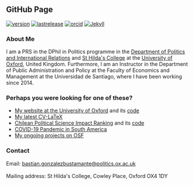 ## GitHub Page

[![version](https://img.shields.io/badge/version-v1.1.3-blue.svg)](https://github.com/bgonzalezbustamante/bgonzalezbustamante.github.io/blob/master/changelog.txt) [![lastrelease](https://img.shields.io/badge/latest%20release-April%202020-orange.svg)](https://bgonzalezbustamante.github.io/) [![orcid](https://img.shields.io/badge/ORCID%20iD-0000--0003--1510--6820-brightgreen.svg)](http://orcid.org/0000-0003-1510-6820) [![Jekyll](https://img.shields.io/badge/Made%20with-Jekyll-1f425f.svg)](https://jekyllrb.com/)

### About Me

I am a PRS in the DPhil in Politics programme in the [Department of Politics and International Relations](https://www.politics.ox.ac.uk/) and [St Hilda's College](https://www.sthildas.ox.ac.uk/) at the [University of Oxford](http://www.ox.ac.uk/), United Kingdom. Furthermore, I am an Instructor in the Department of Public Administration and Policy at the Faculty of Economics and Management at the Universidad de Santiago, where I have been working since 2014. 

### Perhaps you were looking for one of these?

- [My website at the University of Oxford](http://users.ox.ac.uk/~shil5311/) and its [code](https://github.com/bgonzalezbustamante/academic-kickstart)
- [My latest CV-LaTeX](https://bgonzalezbustamante.github.io/CV-LaTeX/)
- [Chilean Political Science Impact Ranking](http://users.ox.ac.uk/~shil5311/ranking/) and its [code](https://github.com/bgonzalezbustamante/CPS-Ranking)
- [COVID-19 Pandemic in South America](https://bgonzalezbustamante.github.io/COVID-19-South-America/)
- [My ongoing projects on OSF](https://osf.io/n62dh/)

### Contact	

Email: [bastian.gonzalezbustamante@politics.ox.ac.uk](mailto:bastian.gonzalezbustamante@politics.ox.ac.uk) <br />	
Mailing address: St Hilda's College, Cowley Place, Oxford OX4 1DY
